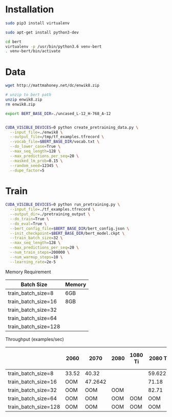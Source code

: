 Installation
===

```bash
sudo pip3 install virtualenv

sudo apt-get install python3-dev

cd bert
virtualenv -p /usr/bin/python3.6 venv-bert
. venv-bert/bin/activate


```

Data
===

```bash
wget http://mattmahoney.net/dc/enwik8.zip

# unzip to bert path
unzip enwik8.zip
rm enwik8.zip

export BERT_BASE_DIR=./uncased_L-12_H-768_A-12


CUDA_VISIBLE_DEVICES=0 python create_pretraining_data.py \
  --input_file=./enwik8 \
  --output_file=/tmp/tf_examples.tfrecord \
  --vocab_file=$BERT_BASE_DIR/vocab.txt \
  --do_lower_case=True \
  --max_seq_length=128 \
  --max_predictions_per_seq=20 \
  --masked_lm_prob=0.15 \
  --random_seed=12345 \
  --dupe_factor=5
```

Train
===

```bash
CUDA_VISIBLE_DEVICES=0 python run_pretraining.py \
  --input_file=./tf_examples.tfrecord \
  --output_dir=./pretraining_output \
  --do_train=True \
  --do_eval=True \
  --bert_config_file=$BERT_BASE_DIR/bert_config.json \
  --init_checkpoint=$BERT_BASE_DIR/bert_model.ckpt \
  --train_batch_size=32 \
  --max_seq_length=128 \
  --max_predictions_per_seq=20 \
  --num_train_steps=200000 \
  --num_warmup_steps=10 \
  --learning_rate=2e-5
```


Memory Requirement

| Batch Size | Memory  |
|---|---|
| train_batch_size=8| 6GB |
| train_batch_size=16 | 8GB |
| train_batch_size=32 | |
| train_batch_size=64 |  |
| train_batch_size=128 |  |

Throughput (examples/sec) 

|   | 2060  | 2070  | 2080  |  1080 Ti | 2080 Ti | TitanRTX | Quadro RTX 6000 | V100 | Quadro RTX 8000 |
|---|---|---|---|---|---|---|---|---|---|
| train_batch_size=8 | 33.52 | 40.32 |  |  | 59.6221 | 66.35 |  |  |  |
| train_batch_size=16 | OOM | 47.2642 |  |  | 71.18 | 80.39 |  |  |  |
| train_batch_size=32 | OOM | OOM | OOM |  | 82.71 | 94.42 |  |  |  |
| train_batch_size=64 | OOM | OOM | OOM | OOM | OOM | 102.38 |  |  |  |
| train_batch_size=128 | OOM | OOM | OOM | OOM | OOM | OOM |  |  |  |
